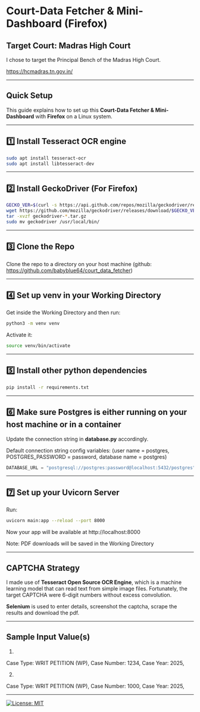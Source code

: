 # Court-Data Fetcher & Mini-Dashboard (Firefox)

## Target Court: Madras High Court
I chose to target the Principal Bench of the Madras High Court.

https://hcmadras.tn.gov.in/

---

## Quick Setup

This guide explains how to set up this **Court-Data Fetcher & Mini-Dashboard** with **Firefox** on a Linux system.

---

## 1️⃣ Install Tesseract OCR engine

```bash
sudo apt install tesseract-ocr
sudo apt install libtesseract-dev
```

---

## 2️⃣ Install GeckoDriver (For Firefox)

```bash
GECKO_VER=$(curl -s https://api.github.com/repos/mozilla/geckodriver/releases/latest | grep tag_name | cut -d '"' -f 4)
wget https://github.com/mozilla/geckodriver/releases/download/$GECKO_VER/geckodriver-$GECKO_VER-linux64.tar.gz
tar -xvzf geckodriver-*.tar.gz
sudo mv geckodriver /usr/local/bin/

```

---

## 3️⃣ Clone the Repo
Clone the repo to a directory on your host machine (github: https://github.com/babyblue64/court_data_fetcher)

---

## 4️⃣ Set up venv in your Working Directory
Get inside the Working Directory and then run:

```bash
python3 -m venv venv
```

Activate it:

```bash
source venv/bin/activate
```

---

## 5️⃣ Install other python dependencies

```bash
pip install -r requirements.txt

```

---

## 6️⃣ Make sure Postgres is either running on your host machine or in a container
Update the connection string in **database.py** accordingly.

Default connection string config variables:
(user name = postgres, 
POSTGRES_PASSWORD = password, 
database name = postgres)

```python
DATABASE_URL = "postgresql://postgres:password@localhost:5432/postgres"

```

---

## 7️⃣ Set up your Uvicorn Server
Run:
```bash
uvicorn main:app --reload --port 8000

```

Now your app will be available at http://localhost:8000

Note: PDF downloads will be saved in the Working Directory

---

## CAPTCHA Strategy

I made use of **Tesseract Open Source OCR Engine**, which is a machine learning model that can read text from simple image files. Fortunately, the target CAPTCHA were 6-digit numbers without excess convolution.

**Selenium** is used to enter details, screenshot the captcha, scrape the results and download the pdf.

---

## Sample Input Value(s)

1.
Case Type: WRIT PETITION (WP), 
Case Number: 1234, 
Case Year: 2025, 

2.
Case Type: WRIT PETITION (WP), 
Case Number: 1000, 
Case Year: 2025, 

---

[![License: MIT](https://img.shields.io/badge/License-MIT-yellow.svg)](https://opensource.org/licenses/MIT)